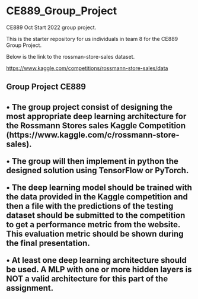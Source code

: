# CE889_Group_Project
CE889 Oct Start 2022 group project.

This is the starter repository for us individuals in team 8 for the CE889 Group Project.

Below is the link to the rossman-store-sales dataset.

https://www.kaggle.com/competitions/rossmann-store-sales/data

<h2> Group Project CE889 <h2>
• The group project consist of designing the most appropriate deep learning
architecture for the Rossmann Stores sales Kaggle Competition
(https://www.kaggle.com/c/rossmann-store-sales).

• The group will then implement in python the designed solution using
TensorFlow or PyTorch.

• The deep learning model should be trained with the data provided in the
Kaggle competition and then a file with the predictions of the testing dataset
should be submitted to the competition to get a performance metric from the
website. This evaluation metric should be shown during the final presentation.

• At least one deep learning architecture should be used. A MLP with one or
more hidden layers is NOT a valid architecture for this part of the assignment.
